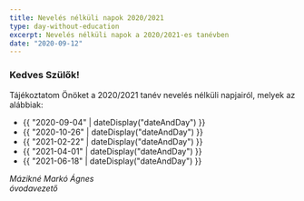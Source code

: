 ```yaml
---
title: Nevelés nélküli napok 2020/2021
type: day-without-education
excerpt: Nevelés nélküli napok a 2020/2021-es tanévben
date: "2020-09-12"
---
```


### Kedves Szülők!

Tájékoztatom Önöket a 2020/2021 tanév nevelés nélküli napjairól, melyek az alábbiak:

- \{{ "2020-09-04" | dateDisplay("dateAndDay") }}
- \{{ "2020-10-26" | dateDisplay("dateAndDay") }}
- \{{ "2021-02-22" | dateDisplay("dateAndDay") }}
- \{{ "2021-04-01" | dateDisplay("dateAndDay") }}
- \{{ "2021-06-18" | dateDisplay("dateAndDay") }}

*Mázikné Markó Ágnes*<br>
*óvodavezető*
